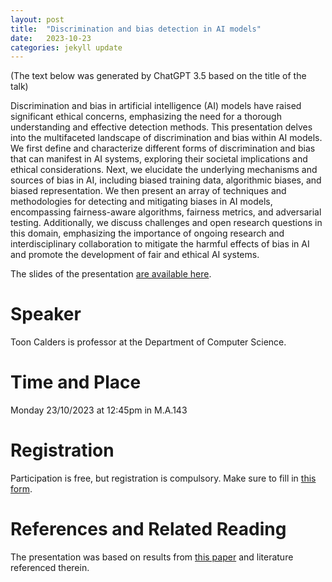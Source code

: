 ```yaml
---
layout: post
title:  "Discrimination and bias detection in AI models"
date:   2023-10-23
categories: jekyll update
---
```


(The text below was generated by ChatGPT 3.5 based on the title of the talk)

Discrimination and bias in artificial intelligence (AI) models have raised significant ethical concerns, emphasizing the need for a thorough understanding and effective detection methods. This presentation delves into the multifaceted landscape of discrimination and bias within AI models. We first define and characterize different forms of discrimination and bias that can manifest in AI systems, exploring their societal implications and ethical considerations. Next, we elucidate the underlying mechanisms and sources of bias in AI, including biased training data, algorithmic biases, and biased representation. We then present an array of techniques and methodologies for detecting and mitigating biases in AI models, encompassing fairness-aware algorithms, fairness metrics, and adversarial testing. Additionally, we discuss challenges and open research questions in this domain, emphasizing the importance of ongoing research and interdisciplinary collaboration to mitigate the harmful effects of bias in AI and promote the development of fair and ethical AI systems.

The slides of the presentation [are available here](/toon23.pdf).


# Speaker
Toon Calders is professor at the Department of Computer Science.

# Time and Place
Monday 23/10/2023 at 12:45pm in M.A.143

# Registration
Participation is free, but registration is compulsory.
Make sure to fill in [this form](https://forms.gle/MS14cK9PBmGeuMrP8).

# References and Related Reading
The presentation was based on results from [this paper](https://link.springer.com/article/10.1007/s10994-023-06401-1) and literature
referenced therein.
